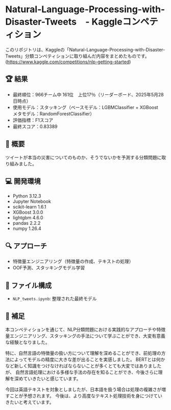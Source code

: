# Natural-Language-Processing-with-Disaster-Tweets　- Kaggleコンペティション

このリポジトリは、Kaggleの「Natural-Language-Processing-with-Disaster-Tweets」分類コンペティションに取り組んだ内容をまとめたものです。
(https://www.kaggle.com/competitions/nlp-getting-started)

## 🏆 結果
- 最終順位：966チーム中 161位　上位17％（リーダーボード、2025年5月28日時点）
- 使用モデル：スタッキング（ベースモデル：LGBMClassifier + XGBoost　メタモデル：RandomForestClassifier）
- 評価指標：F1スコア
- 最終スコア：0.83389

## 📄 概要
ツイートが本当の災害についてのものか、そうでないかを予測する分類問題に取り組みました。

## 💻 開発環境
- Python 3.12.3
- Jupyter Notebook
- scikit-learn 1.6.1
- XGBoost 3.0.0
- lightgbm 4.6.0
- pandas 2.2.2
- numpy  1.26.4

## 🔍 アプローチ
- 特徴量エンジニアリング（特徴量の作成、テキストの処理）
- OOF予測、スタッキングモデル学習

## 📁 ファイル構成
- `NLP_tweets.ipynb`: 整理された最終モデル

## 📝 補足
本コンペティションを通じて、NLP分類問題における実践的なアプローチや特徴量エンジニアリング、スタッキングの手法について学ぶことができ、大変有意義な経験となりました。

特に、自然言語の特徴量の扱い方について理解を深めることができ、前処理の方法によってモデルの精度に大きな差が出ることを実感しました。
BERTとは何かなど新しく知識をつけなければならないことが多くとても大変ではありましたが、
自然言語処理における多様な手法の存在を知ることができ、今後さらに理解を深めていきたいと感じています。

今回は英語テキストを対象としましたが、日本語を扱う場合は処理の複雑さが増すことが予想されます。
今後は、より高度なテキスト処理技術を身につけていきたいと考えています。

